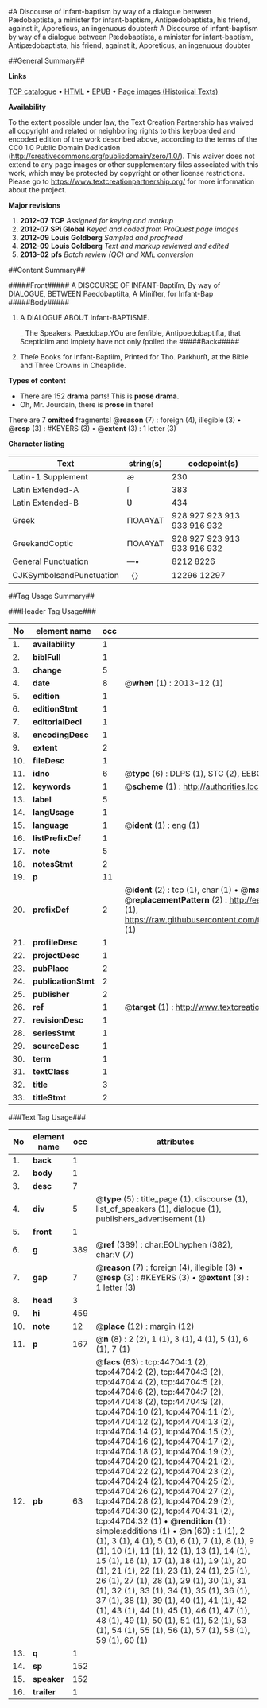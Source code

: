 #A Discourse of infant-baptism by way of a dialogue between Pædobaptista, a minister for infant-baptism, Antipædobaptista, his friend, against it, Aporeticus, an ingenuous doubter#
A Discourse of infant-baptism by way of a dialogue between Pædobaptista, a minister for infant-baptism, Antipædobaptista, his friend, against it, Aporeticus, an ingenuous doubter

##General Summary##

**Links**

[TCP catalogue](http://www.ota.ox.ac.uk/tcp/)  • 
[HTML](http://tei.it.ox.ac.uk/tcp/Texts-HTML/free/A36/A36095.html)  • 
[EPUB](http://tei.it.ox.ac.uk/tcp/Texts-EPUB/free/A36/A36095.epub) • 
[Page images (Historical Texts)](https://historicaltexts.jisc.ac.uk/eebo-10178643e)

**Availability**

To the extent possible under law, the Text Creation Partnership has waived all copyright and related or neighboring rights to this keyboarded and encoded edition of the work described above, according to the terms of the CC0 1.0 Public Domain Dedication (http://creativecommons.org/publicdomain/zero/1.0/). This waiver does not extend to any page images or other supplementary files associated with this work, which may be protected by copyright or other license restrictions. Please go to https://www.textcreationpartnership.org/ for more information about the project.

**Major revisions**

1. __2012-07__ __TCP__ *Assigned for keying and markup*
1. __2012-07__ __SPi Global__ *Keyed and coded from ProQuest page images*
1. __2012-09__ __Louis Goldberg__ *Sampled and proofread*
1. __2012-09__ __Louis Goldberg__ *Text and markup reviewed and edited*
1. __2013-02__ __pfs__ *Batch review (QC) and XML conversion*

##Content Summary##

#####Front#####
A DISCOURSE OF INFANT-Baptiſm, By way of DIALOGUE, BETWEEN Paedobaptiſta, A Miniſter, for Infant-Bap
#####Body#####

1. A DIALOGUE ABOUT Infant-BAPTISME.

    _ The Speakers.
Paedobap.YOu are ſenſible, Antipoedobaptiſta, that Scepticiſm and Impiety have not only ſpoiled the 
#####Back#####

1. Theſe Books for Infant-Baptiſm, Printed for Tho. Parkhurſt, at the Bible and Three Crowns in Cheapſide.

**Types of content**

  * There are 152 **drama** parts! This is **prose drama**.
  * Oh, Mr. Jourdain, there is **prose** in there!

There are 7 **omitted** fragments! 
 @__reason__ (7) : foreign (4), illegible (3)  •  @__resp__ (3) : #KEYERS (3)  •  @__extent__ (3) : 1 letter (3)

**Character listing**


|Text|string(s)|codepoint(s)|
|---|---|---|
|Latin-1 Supplement|æ|230|
|Latin Extended-A|ſ|383|
|Latin Extended-B|Ʋ|434|
|Greek|ΠΟΛΑΥΔΤ|928 927 923 913 933 916 932|
|GreekandCoptic|ΠΟΛΑΥΔΤ|928 927 923 913 933 916 932|
|General Punctuation|—•|8212 8226|
|CJKSymbolsandPunctuation|〈〉|12296 12297|

##Tag Usage Summary##

###Header Tag Usage###

|No|element name|occ|attributes|
|---|---|---|---|
|1.|__availability__|1||
|2.|__biblFull__|1||
|3.|__change__|5||
|4.|__date__|8| @__when__ (1) : 2013-12 (1)|
|5.|__edition__|1||
|6.|__editionStmt__|1||
|7.|__editorialDecl__|1||
|8.|__encodingDesc__|1||
|9.|__extent__|2||
|10.|__fileDesc__|1||
|11.|__idno__|6| @__type__ (6) : DLPS (1), STC (2), EEBO-CITATION (1), OCLC (1), VID (1)|
|12.|__keywords__|1| @__scheme__ (1) : http://authorities.loc.gov/ (1)|
|13.|__label__|5||
|14.|__langUsage__|1||
|15.|__language__|1| @__ident__ (1) : eng (1)|
|16.|__listPrefixDef__|1||
|17.|__note__|5||
|18.|__notesStmt__|2||
|19.|__p__|11||
|20.|__prefixDef__|2| @__ident__ (2) : tcp (1), char (1)  •  @__matchPattern__ (2) : ([0-9\-]+):([0-9IVX]+) (1), (.+) (1)  •  @__replacementPattern__ (2) : http://eebo.chadwyck.com/downloadtiff?vid=$1&page=$2 (1), https://raw.githubusercontent.com/textcreationpartnership/Texts/master/tcpchars.xml#$1 (1)|
|21.|__profileDesc__|1||
|22.|__projectDesc__|1||
|23.|__pubPlace__|2||
|24.|__publicationStmt__|2||
|25.|__publisher__|2||
|26.|__ref__|1| @__target__ (1) : http://www.textcreationpartnership.org/docs/. (1)|
|27.|__revisionDesc__|1||
|28.|__seriesStmt__|1||
|29.|__sourceDesc__|1||
|30.|__term__|1||
|31.|__textClass__|1||
|32.|__title__|3||
|33.|__titleStmt__|2||


###Text Tag Usage###

|No|element name|occ|attributes|
|---|---|---|---|
|1.|__back__|1||
|2.|__body__|1||
|3.|__desc__|7||
|4.|__div__|5| @__type__ (5) : title_page (1), discourse (1), list_of_speakers (1), dialogue (1), publishers_advertisement (1)|
|5.|__front__|1||
|6.|__g__|389| @__ref__ (389) : char:EOLhyphen (382), char:V (7)|
|7.|__gap__|7| @__reason__ (7) : foreign (4), illegible (3)  •  @__resp__ (3) : #KEYERS (3)  •  @__extent__ (3) : 1 letter (3)|
|8.|__head__|3||
|9.|__hi__|459||
|10.|__note__|12| @__place__ (12) : margin (12)|
|11.|__p__|167| @__n__ (8) : 2 (2), 1 (1), 3 (1), 4 (1), 5 (1), 6 (1), 7 (1)|
|12.|__pb__|63| @__facs__ (63) : tcp:44704:1 (2), tcp:44704:2 (2), tcp:44704:3 (2), tcp:44704:4 (2), tcp:44704:5 (2), tcp:44704:6 (2), tcp:44704:7 (2), tcp:44704:8 (2), tcp:44704:9 (2), tcp:44704:10 (2), tcp:44704:11 (2), tcp:44704:12 (2), tcp:44704:13 (2), tcp:44704:14 (2), tcp:44704:15 (2), tcp:44704:16 (2), tcp:44704:17 (2), tcp:44704:18 (2), tcp:44704:19 (2), tcp:44704:20 (2), tcp:44704:21 (2), tcp:44704:22 (2), tcp:44704:23 (2), tcp:44704:24 (2), tcp:44704:25 (2), tcp:44704:26 (2), tcp:44704:27 (2), tcp:44704:28 (2), tcp:44704:29 (2), tcp:44704:30 (2), tcp:44704:31 (2), tcp:44704:32 (1)  •  @__rendition__ (1) : simple:additions (1)  •  @__n__ (60) : 1 (1), 2 (1), 3 (1), 4 (1), 5 (1), 6 (1), 7 (1), 8 (1), 9 (1), 10 (1), 11 (1), 12 (1), 13 (1), 14 (1), 15 (1), 16 (1), 17 (1), 18 (1), 19 (1), 20 (1), 21 (1), 22 (1), 23 (1), 24 (1), 25 (1), 26 (1), 27 (1), 28 (1), 29 (1), 30 (1), 31 (1), 32 (1), 33 (1), 34 (1), 35 (1), 36 (1), 37 (1), 38 (1), 39 (1), 40 (1), 41 (1), 42 (1), 43 (1), 44 (1), 45 (1), 46 (1), 47 (1), 48 (1), 49 (1), 50 (1), 51 (1), 52 (1), 53 (1), 54 (1), 55 (1), 56 (1), 57 (1), 58 (1), 59 (1), 60 (1)|
|13.|__q__|1||
|14.|__sp__|152||
|15.|__speaker__|152||
|16.|__trailer__|1||
